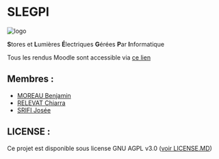# SLEGPI
![logo](https://git-iutinfo.unice.fr/woutipoup/slegpi/raw/master/docs/img/logo_slegpi.png "slegpi logo")

**S**tores et **L**umières **É**lectriques **G**érées **P**ar **I**nformatique

Tous les rendus Moodle sont accessible via [ce lien](https://drive.google.com/drive/folders/1JcSp-Mve2ATQmILRLdufT1rpgDF1m2j2?usp=sharing)

## Membres :

- [MOREAU Benjamin](https://git-iutinfo.unice.fr/mb807967)
- [RELEVAT Chiarra](https://git-iutinfo.unice.fr/rc804998)
- [SRIFI Josée](https://git-iutinfo.unice.fr/sj801446)

## LICENSE :

Ce projet est disponible sous license GNU AGPL v3.0 ([voir LICENSE.MD](https://git-iutinfo.unice.fr/woutipoup/slegpi/blob/master/LICENSE.MD))